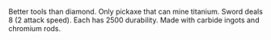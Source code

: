 Better tools than diamond. Only pickaxe that can mine titanium.
Sword deals 8 (2 attack speed).
Each has 2500 durability.
Made with carbide ingots and chromium rods.